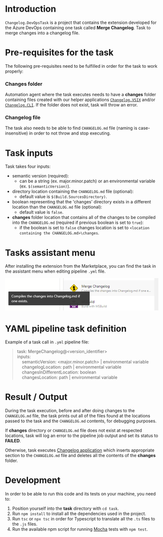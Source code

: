# Introduction 
`Changelog.DevOpsTask` is a project that contains the extension developed for the Azure DevOps containing one task called **Merge Changelog**. Task to merge changes into a changelog file.

# Pre-requisites for the task
The following pre-requisites need to be fulfilled in order for the task to work properly:

### **Changes folder**

Automation agent where the task executes needs to have a **changes** folder containing files created with our helper applications [`Changelog.VSIX`](../Enterwell.CI.Changelog.VSIX) and/or [`Changelog.CLI`](../Enterwell.CI.Changelog.CLI). If the folder does not exist, task will throw an error.

### **Changelog file**

The task also needs to be able to find `CHANGELOG.md` file (naming is case-insensitive) in order to not throw and stop executing.

# Task inputs
Task takes four inputs:
+ semantic version (required):
  + can be a string (ex. major.minor.patch) or an environmental variable (ex. `$(semanticVersion)`).
+ directory location containing the `CHANGELOG.md` file (optional):
  + default value is `$(Build.SourcesDirectory)`.
+ boolean representing that the 'changes' directory exists in a different location than the `CHANGELOG.md` file (optional):
  + default value is `false`.
+ **changes** folder location that contains all of the changes to be compiled into the `CHANGELOG.md` (required if previous boolean is set to `true`):
  + if the boolean is set to `false` changes location is set to `<location containing the CHANGELOG.md>\changes`.

# Tasks assistant menu
After installing the extension from the Marketplace, you can find the task in the assistant menu when editing pipeline `.yml` file.

![](../img/DevOpsTask.png)

# YAML pipeline task definition
Example of a task call in `.yml` pipeline file:

> task: MergeChangelog@<version_identifier> \
> inputs: \
> &nbsp; &nbsp; semanticVersion: <major.minor.patch> | environmental variable \
> &nbsp; &nbsp; changelogLocation: path | environmental variable \
> &nbsp; &nbsp; changesInDifferentLocation: boolean \
> &nbsp; &nbsp; changesLocation: path | environmental variable

# Result / Output
During the task execution, before and after doing changes to the `CHANGELOG.md` file, the task prints out all of the files found at the locations passed to the task and the `CHANGELOG.md` contents, for debugging purposes.

If **changes** directory or `CHANGELOG.md` file does not exist at respected locations, task will log an error to the pipeline job output and set its status to **FAILED**.

Otherwise, task executes [Changelog application](../Enterwell.CI.Changelog) which inserts appropriate section to the `CHANGELOG.md` file and deletes all the contents of the **changes** folder.

# Development
In order to be able to run this code and its tests on your machine, you need to:

1. Position yourself into the **task** directory with `cd task`.
2. Run `npm install` to install all the dependencies used in the project.
3. Run `tsc` or `npx tsc` in order for Typescript to translate all the `.ts` files to the `.js` files.
4. Run the available npm script for running [Mocha](https://mochajs.org/) tests with `npm test`.
